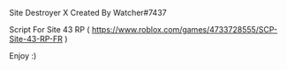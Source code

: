 Site Destroyer X Created By Watcher#7437

Script For Site 43 RP ( https://www.roblox.com/games/4733728555/SCP-Site-43-RP-FR )

Enjoy :)
